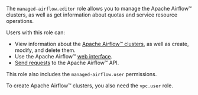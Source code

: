 The `managed-airflow.editor` role allows you to manage the Apache Airflow™ clusters, as well as get information about quotas and service resource operations.

Users with this role can:
* View information about the [Apache Airflow™ clusters](../../managed-airflow/concepts/index.md#cluster), as well as create, modify, and delete them.
* Use the Apache Airflow™ [web interface](../../managed-airflow/operations/af-interfaces.md#web-gui).
* [Send requests](../../managed-airflow/operations/af-interfaces.md#rest-api) to the Apache Airflow™ API.

This role also includes the `managed-airflow.user` permissions.

To create Apache Airflow™ clusters, you also need the `vpc.user` role.
